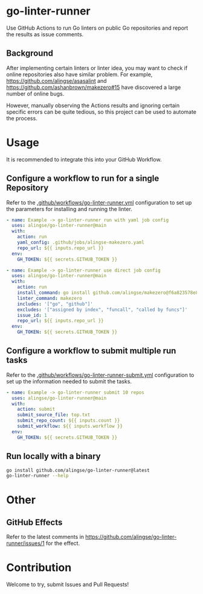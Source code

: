 # go-linter-runner

Use GitHub Actions to run Go linters on public Go repositories and report the results as issue comments.

## Background
After implementing certain linters or linter idea, you may want to check if online repositories also have similar problem. For example, https://github.com/alingse/asasalint and https://github.com/ashanbrown/makezero#15 have discovered a large number of online bugs.

However, manually observing the Actions results and ignoring certain specific errors can be quite tedious, so this project can be used to automate the process.

# Usage

It is recommended to integrate this into your GitHub Workflow.

## Configure a workflow to run for a single Repository

Refer to the [.github/workflows/go-linter-runner.yml](https://github.com/alingse/go-linter-runner/blob/main/.github/workflows/go-linter-runner.yml) configuration to set up the parameters for installing and running the linter.

```yaml
- name: Example -> go-linter-runner run with yaml job config
  uses: alingse/go-linter-runner@main
  with:
    action: run
    yaml_config: .github/jobs/alingse-makezero.yaml
    repo_url: ${{ inputs.repo_url }}
  env:
    GH_TOKEN: ${{ secrets.GITHUB_TOKEN }}

- name: Example -> go-linter-runner use direct job config
  uses: alingse/go-linter-runner@main
  with:
    action: run
    install_command: go install github.com/alingse/makezero@f6a823578e89de5cdfdfef50d4a5d9a09ade16dd
    linter_command: makezero
    includes: '["go", "github"]'
    excludes: '["assigned by index", "funcall", "called by funcs"]'
    issue_id: 1
    repo_url: ${{ inputs.repo_url }}
  env:
    GH_TOKEN: ${{ secrets.GITHUB_TOKEN }}
```

## Configure a workflow to submit multiple run tasks

Refer to the [.github/workflows/go-linter-runner-submit.yml](https://github.com/alingse/go-linter-runner/blob/main/.github/workflows/go-linter-runner-submit.yml) configuration to set up the information needed to submit the tasks.

```yaml
- name: Example -> go-linter-runner submit 10 repos
  uses: alingse/go-linter-runner@main
  with:
    action: submit
    submit_source_file: top.txt
    submit_repo_count: ${{ inputs.count }}
    submit_workflow: ${{ inputs.workflow }}
  env:
    GH_TOKEN: ${{ secrets.GITHUB_TOKEN }}
```

## Run locally with a binary

```bash
go install github.com/alingse/go-linter-runner@latest
go-linter-runner --help
```

# Other

## GitHub Effects

Refer to the latest comments in https://github.com/alingse/go-linter-runner/issues/1 for the effect.

# Contribution

Welcome to try, submit Issues and Pull Requests!